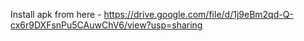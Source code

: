 Install apk from here - https://drive.google.com/file/d/1j9eBm2qd-Q-cx6r9DXFsnPu5CAuwChV6/view?usp=sharing
